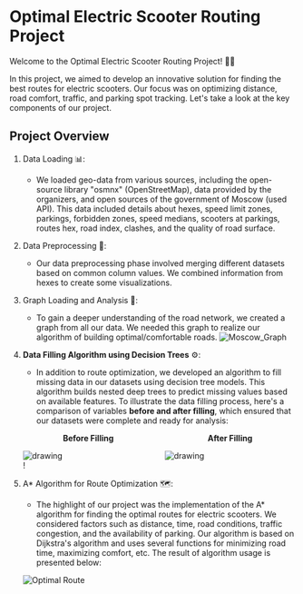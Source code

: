 # Optimal Electric Scooter Routing Project

Welcome to the Optimal Electric Scooter Routing Project! 🛴💨

In this project, we aimed to develop an innovative solution for finding the best routes for electric scooters. Our focus was on optimizing distance, road comfort, traffic, and parking spot tracking. Let's take a look at the key components of our project.

## Project Overview

1. Data Loading 📊:
   - We loaded geo-data from various sources, including the open-source library "osmnx" (OpenStreetMap), data provided by the organizers, and open sources of the government of Moscow (used API). This data included details about hexes, speed limit zones, parkings, forbidden zones, speed medians, scooters at parkings, routes hex, road index, clashes, and the quality of road surface.

2. Data Preprocessing 🔄:
   - Our data preprocessing phase involved merging different datasets based on common column values. We combined information from hexes to create some visualizations.

3. Graph Loading and Analysis 🚂:
   - To gain a deeper understanding of the road network, we created a graph from all our data. We needed this graph to realize our algorithm of building optimal/comfortable roads.
   ![Moscow_Graph](https://github.com/IzyGolstein/Whoosh_Hackathon/assets/112851618/22e05f43-0747-4d9c-83d3-d11310ebf821)

4. **Data Filling Algorithm using Decision Trees** ⚙️:
   - In addition to route optimization, we developed an algorithm to fill missing data in our datasets using decision tree models. This algorithm builds nested deep trees to predict missing values based on available features. To illustrate the data filling process, here's a comparison of variables **before and after filling**, which ensured that our datasets were complete and ready for analysis:


   <div style="display: flex;">
      <div style="flex: 50%; padding-right: 10px;">
         <p align="center"><strong>Before Filling</strong></p>
         <img src="https://github.com/IzyGolstein/Whoosh_Hackathon/assets/112851618/ed0ca1b7-c4fb-4fb7-b73b-6e5287a34c3c" alt="drawing" />
      </div>
      <div style="flex: 50%; padding-left: 10px;">
         <p align="center"><strong>After Filling</strong></p>
         <img src="https://github.com/IzyGolstein/Whoosh_Hackathon/assets/112851618/e915b073-1429-4605-8acb-5357badf04b9" alt="drawing" />
      </div>
   </div>!



5. A* Algorithm for Route Optimization 🗺️:
   - The highlight of our project was the implementation of the A* algorithm for finding the optimal routes for electric scooters. We considered factors such as distance, time, road conditions, traffic congestion, and the availability of parking. Our algorithm is based on Dijkstra's algorithm and uses several functions for minimizing road time, maximizing comfort, etc. The result of algorithm usage is presented below:

   ![Optimal Route](https://github.com/IzyGolstein/Whoosh_Hackathon/assets/112851618/e637038c-e4d5-4130-b302-bd5b37d0f256)
